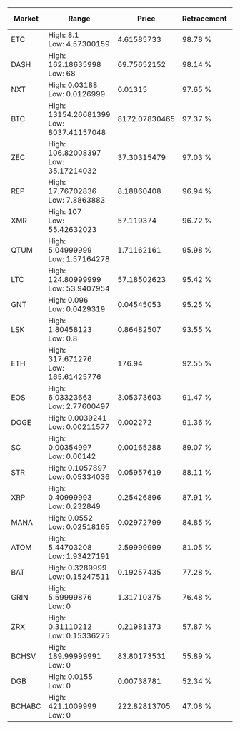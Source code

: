 | Market | Range | Price| Retracement | Doubles to 50% |
| --- | --- | --- | --- | --- |
| ETC | High: 8.1<br />Low: 4.57300159 | 4.61585733 | 98.78 % | 1.37 |
| DASH | High: 162.18635998<br />Low: 68 | 69.75652152 | 98.14 % | 1.65 |
| NXT | High: 0.03188<br />Low: 0.0126999 | 0.01315 | 97.65 % | 1.70 |
| BTC | High: 13154.26681399<br />Low: 8037.41157048 | 8172.07830465 | 97.37 % | 1.30 |
| ZEC | High: 106.82008397<br />Low: 35.17214032 | 37.30315479 | 97.03 % | 1.90 |
| REP | High: 17.76702836<br />Low: 7.8863883 | 8.18860408 | 96.94 % | 1.57 |
| XMR | High: 107<br />Low: 55.42632023 | 57.119374 | 96.72 % | 1.42 |
| QTUM | High: 5.04999999<br />Low: 1.57164278 | 1.71162161 | 95.98 % | 1.93 |
| LTC | High: 124.80999999<br />Low: 53.9407954 | 57.18502623 | 95.42 % | 1.56 |
| GNT | High: 0.096<br />Low: 0.0429319 | 0.04545053 | 95.25 % | 1.53 |
| LSK | High: 1.80458123<br />Low: 0.8 | 0.86482507 | 93.55 % | 1.51 |
| ETH | High: 317.671276<br />Low: 165.61425776 | 176.94 | 92.55 % | 1.37 |
| EOS | High: 6.03323663<br />Low: 2.77600497 | 3.05373603 | 91.47 % | 1.44 |
| DOGE | High: 0.0039241<br />Low: 0.00211577 | 0.002272 | 91.36 % | 1.33 |
| SC | High: 0.00354997<br />Low: 0.00142 | 0.00165288 | 89.07 % | 1.50 |
| STR | High: 0.1057897<br />Low: 0.05334036 | 0.05957619 | 88.11 % | 1.34 |
| XRP | High: 0.40999993<br />Low: 0.232849 | 0.25426896 | 87.91 % | 1.26 |
| MANA | High: 0.0552<br />Low: 0.02518165 | 0.02972799 | 84.85 % | 1.35 |
| ATOM | High: 5.44703208<br />Low: 1.93427191 | 2.59999999 | 81.05 % | 1.42 |
| BAT | High: 0.3289999<br />Low: 0.15247511 | 0.19257435 | 77.28 % | 1.25 |
| GRIN | High: 5.59999876<br />Low: 0 | 1.31710375 | 76.48 % | 2.13 |
| ZRX | High: 0.31110212<br />Low: 0.15336275 | 0.21981373 | 57.87 % | 1.06 |
| BCHSV | High: 189.99999991<br />Low: 0 | 83.80173531 | 55.89 % | 1.13 |
| DGB | High: 0.0155<br />Low: 0 | 0.00738781 | 52.34 % | 1.05 |
| BCHABC | High: 421.1009999<br />Low: 0 | 222.82813705 | 47.08 % | 0.00 |
